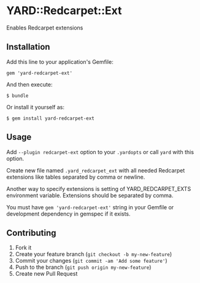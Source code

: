 # YARD::Redcarpet::Ext

Enables Redcarpet extensions 


## Installation

Add this line to your application's Gemfile:

    gem 'yard-redcarpet-ext'

And then execute:

    $ bundle

Or install it yourself as:

    $ gem install yard-redcarpet-ext

## Usage

Add `--plugin redcarpet-ext` option to your `.yardopts` or call `yard` with this option.

Create new file named `.yard_redcarpet_ext` with all needed Redcarpet extensions like tables separated by comma or newline.

Another way to specify extensions is setting of YARD_REDCARPET_EXTS environment variable. Extensions should be separated by comma.

You must have `gem 'yard-redcarpet-ext'` string in your Gemfile or development dependency in gemspec if it exists.

## Contributing

1. Fork it
2. Create your feature branch (`git checkout -b my-new-feature`)
3. Commit your changes (`git commit -am 'Add some feature'`)
4. Push to the branch (`git push origin my-new-feature`)
5. Create new Pull Request

